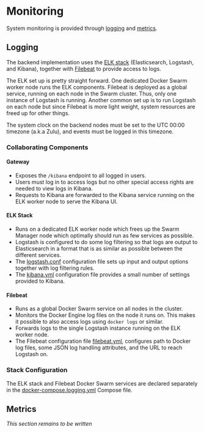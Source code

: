 # Monitoring

System monitoring is provided through [logging](#logging) and [metrics](#metrics).

## Logging

The backend implementation uses the [ELK stack](https://www.elastic.co) (Elasticsearch, Logstash, and Kibana), together
with [Filebeat](https://www.elastic.co/products/beats/filebeat) to provide access to logs.

The ELK set up is pretty straight forward. One dedicated Docker Swarm worker node runs the ELK components. Filebeat is
deployed as a global service, running on each node in the Swarm cluster. Thus, only one instance of Logstash is running.
Another common set up is to run Logstash on each node but since Filebeat is more light weight, system resources are
freed up for other things.

The system clock on the backend nodes must be set to the UTC 00:00 timezone (a.k.a Zulu), and events must be logged in
this timezone.

### Collaborating Components

#### Gateway

- Exposes the `/kibana` endpoint to all logged in users.
- Users must log in to access logs but no other special access rights are needed to view logs in Kibana.
- Requests to Kibana are forwarded to the Kibana service running on the ELK worker node to serve the Kibana UI.

#### ELK Stack

- Runs on a dedicated ELK worker node which frees up the Swarm Manager node which optimally should run as few services
  as possible.
- Logstash is configured to do some log filtering so that logs are output to Elasticsearch in a format that is as
  similar as possible between the different services.
- The [logstash.conf](../../configs/logstash/logstash.conf) configuration file sets up input and output options together
  with log filtering rules.
- The [kibana.yml](../../configs/kibana/kibana.yml) configuration file provides a small number of settings provided to
  Kibana.

#### Filebeat

- Runs as a global Docker Swarm service on all nodes in the cluster.
- Monitors the Docker Engine log files on the node it runs on. This makes it possible to also access logs using
  `docker logs` or similar.
- Forwards logs to the single Logstash instance running on the ELK worker node.
- The Filebeat configuration file [filebeat.yml](../../configs/filebeat/filebeat.yml), configures path to Docker log
  files, some JSON log handling attributes, and the URL to reach Logstash on.

### Stack Configuration

The ELK stack and Filebeat Docker Swarm services are declared separately in the
[docker-compose.logging.yml](../../docker-compose.logging.yml) Compose file.

## Metrics

_This section remains to be written_
